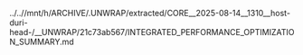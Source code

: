 ../..//mnt/h/ARCHIVE/.UNWRAP/extracted/CORE__2025-08-14__1310__host-duri-head-/__UNWRAP/21c73ab567/INTEGRATED_PERFORMANCE_OPTIMIZATION_SUMMARY.md
